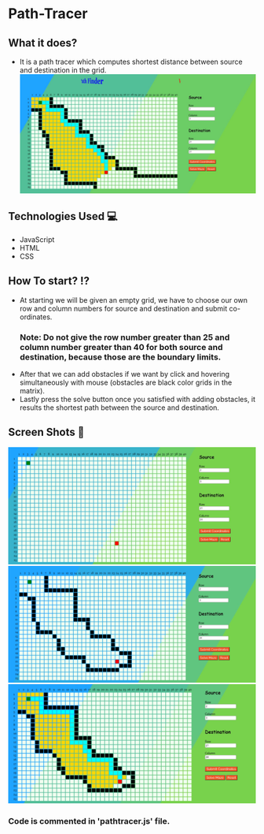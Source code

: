 # Path-Tracer

## What it does?
* It is a path tracer which computes shortest distance between source and destination in the grid.
![](images/1.jpg)
## Technologies Used 💻
* JavaScript 
* HTML
* CSS
## How To start? ⁉
* At starting we will be given an empty grid, we have to choose our own row and column numbers for source and destination and submit co-ordinates.
    ### Note: Do not give the row number greater than 25 and column number greater than 40 for both source and destination, because those are the boundary limits.
* After that we can add obstacles if we want by click and hovering simultaneously with mouse (obstacles are black color grids in the matrix).
* Lastly press the solve button once you satisfied with adding obstacles, it results the shortest path between the source and destination.
## Screen Shots 📜
![](images/2.jpg)
![](images/3.jpg)
![](images/4.jpg)

### Code is commented in 'pathtracer.js' file.
